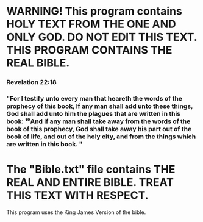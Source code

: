 
# WARNING! This program contains HOLY TEXT FROM THE ONE AND ONLY GOD. DO NOT EDIT THIS TEXT. THIS PROGRAM CONTAINS THE REAL BIBLE. 

### Revelation 22:18	
### "For I testify unto every man that heareth the words of the prophecy of this book, If any man shall add unto these things, God shall add unto him the plagues that are written in this book: ¹⁹And if any man shall take away from the words of the book of this prophecy, God shall take away his part out of the book of life, and out of the holy city, and from the things which are written in this book. "

# The "Bible.txt" file contains THE REAL AND ENTIRE BIBLE. TREAT THIS TEXT WITH RESPECT.

This program uses the King James Version of the bible.

